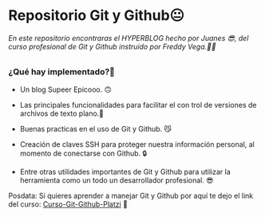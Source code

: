 # Repositorio Git y Github😐
###### En este repositorio encontraras el HYPERBLOG hecho por Juanes 😎, del curso profesional de Git y Github instruido por Freddy Vega.🥷🏻
### ¿Qué hay implementado?🤔
-  Un blog Supeer Epicooo. 🙃

- Las principales funcionalidades para facilitar el con trol de versiones de archivos de texto plano.📝

- Buenas practicas en el uso de Git y Github. 😼

- Creación de claves SSH para proteger nuestra información personal, al momento de conectarse con Github. 🔒

- Entre otras utilidades importantes de Git y Github para utilizar la herramienta como un todo un  desarrollador profesional. 😎

Posdata: Si quieres aprender a manejar Git y Github por aquí te dejo el link del curso: [Curso-Git-Github-Platzi](http://https://platzi.com/cursos/git-github/ "Curso-Git-Github-Platzi") 💚
